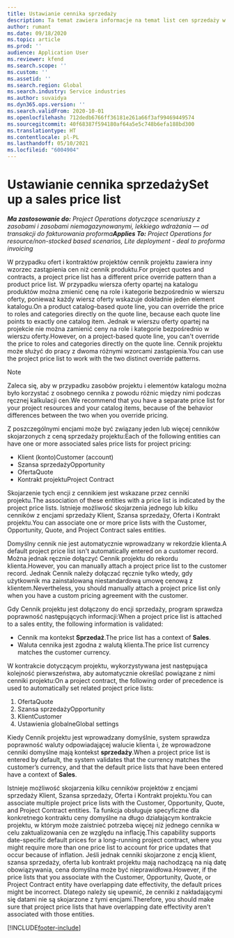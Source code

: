 ```yaml
---
title: Ustawianie cennika sprzedaży
description: Ta temat zawiera informacje na temat list cen sprzedaży w ramach cen projektowych.
author: rumant
ms.date: 09/18/2020
ms.topic: article
ms.prod: ''
audience: Application User
ms.reviewer: kfend
ms.search.scope: ''
ms.custom: ''
ms.assetid: ''
ms.search.region: Global
ms.search.industry: Service industries
ms.author: suvaidya
ms.dyn365.ops.version: ''
ms.search.validFrom: 2020-10-01
ms.openlocfilehash: 712dedb6766ff36181e261a66f3af99469449574
ms.sourcegitcommit: 40f68387f594180af64a5e5c748b6efa188bd300
ms.translationtype: HT
ms.contentlocale: pl-PL
ms.lasthandoff: 05/10/2021
ms.locfileid: "6004904"
---
```

# <a name="set-up-a-sales-price-list"></a><span data-ttu-id="0b269-103">Ustawianie cennika sprzedaży</span><span class="sxs-lookup"><span data-stu-id="0b269-103">Set up a sales price list</span></span>

<span data-ttu-id="0b269-104">_**Ma zastosowanie do:** Project Operations dotyczące scenariuszy z zasobami i zasobami niemagazynowanymi, lekkiego wdrażania — od transakcji do fakturowania proforma_</span><span class="sxs-lookup"><span data-stu-id="0b269-104">_**Applies To:** Project Operations for resource/non-stocked based scenarios, Lite deployment - deal to proforma invoicing_</span></span>

<span data-ttu-id="0b269-105">W przypadku ofert i kontraktów projektów cennik projektu zawiera inny wzorzec zastąpienia cen niż cennik produktu.</span><span class="sxs-lookup"><span data-stu-id="0b269-105">For project quotes and contracts, a project price list has a different price override pattern than a product price list.</span></span> <span data-ttu-id="0b269-106">W przypadku wiersza oferty opartej na katalogu produktów można zmienić cenę na role i kategorie bezpośrednio w wierszu oferty, ponieważ każdy wiersz oferty wskazuje dokładnie jeden element katalogu.</span><span class="sxs-lookup"><span data-stu-id="0b269-106">On a product catalog–based quote line, you can override the price to roles and categories directly on the quote line, because each quote line points to exactly one catalog item.</span></span> <span data-ttu-id="0b269-107">Jednak w wierszu oferty opartej na projekcie nie można zamienić ceny na role i kategorie bezpośrednio w wierszu oferty.</span><span class="sxs-lookup"><span data-stu-id="0b269-107">However, on a project-based quote line, you can't override the price to roles and categories directly on the quote line.</span></span> <span data-ttu-id="0b269-108">Cennik projektu może służyć do pracy z dwoma różnymi wzorcami zastąpienia.</span><span class="sxs-lookup"><span data-stu-id="0b269-108">You can use the project price list to work with the two distinct override patterns.</span></span>

> [!NOTE]
> <span data-ttu-id="0b269-109">Zaleca się, aby w przypadku zasobów projektu i elementów katalogu można było korzystać z osobnego cennika z powodu różnic między nimi podczas ręcznej kalkulacji cen.</span><span class="sxs-lookup"><span data-stu-id="0b269-109">We recommend that you have a separate price list for your project resources and your catalog items, because of the behavior differences between the two when you override pricing.</span></span>

<span data-ttu-id="0b269-110">Z poszczególnymi encjami może być związany jeden lub więcej cenników skojarzonych z ceną sprzedaży projektu:</span><span class="sxs-lookup"><span data-stu-id="0b269-110">Each of the following entities can have one or more associated sales price lists for project pricing:</span></span>

- <span data-ttu-id="0b269-111">Klient (konto)</span><span class="sxs-lookup"><span data-stu-id="0b269-111">Customer (account)</span></span> 
- <span data-ttu-id="0b269-112">Szansa sprzedaży</span><span class="sxs-lookup"><span data-stu-id="0b269-112">Opportunity</span></span> 
- <span data-ttu-id="0b269-113">Oferta</span><span class="sxs-lookup"><span data-stu-id="0b269-113">Quote</span></span> 
- <span data-ttu-id="0b269-114">Kontrakt projektu</span><span class="sxs-lookup"><span data-stu-id="0b269-114">Project Contract</span></span>

<span data-ttu-id="0b269-115">Skojarzenie tych encji z cennikiem jest wskazane przez cenniki projektu.</span><span class="sxs-lookup"><span data-stu-id="0b269-115">The association of these entities with a price list is indicated by the project price lists.</span></span> <span data-ttu-id="0b269-116">Istnieje możliwość skojarzenia jednego lub kilku cenników z encjami sprzedaży Klient, Szansa sprzedaży, Oferta i Kontrakt projektu.</span><span class="sxs-lookup"><span data-stu-id="0b269-116">You can associate one or more price lists with the Customer, Opportunity, Quote, and Project Contract sales entities.</span></span>

<span data-ttu-id="0b269-117">Domyślny cennik nie jest automatycznie wprowadzany w rekordzie klienta.</span><span class="sxs-lookup"><span data-stu-id="0b269-117">A default project price list isn't automatically entered on a customer record.</span></span> <span data-ttu-id="0b269-118">Można jednak ręcznie dołączyć Cennik projektu do rekordu klienta.</span><span class="sxs-lookup"><span data-stu-id="0b269-118">However, you can manually attach a project price list to the customer record.</span></span> <span data-ttu-id="0b269-119">Jednak Cennik należy dołączać ręcznie tylko wtedy, gdy użytkownik ma zainstalowaną niestandardową umowę cenową z klientem.</span><span class="sxs-lookup"><span data-stu-id="0b269-119">Nevertheless, you should manually attach a project price list only when you have a custom pricing agreement with the customer.</span></span> 

<span data-ttu-id="0b269-120">Gdy Cennik projektu jest dołączony do encji sprzedaży, program sprawdza poprawność następujących informacji:</span><span class="sxs-lookup"><span data-stu-id="0b269-120">When a project price list is attached to a sales entity, the following information is validated:</span></span>

- <span data-ttu-id="0b269-121">Cennik ma kontekst **Sprzedaż**.</span><span class="sxs-lookup"><span data-stu-id="0b269-121">The price list has a context of **Sales**.</span></span> 
- <span data-ttu-id="0b269-122">Waluta cennika jest zgodna z walutą klienta.</span><span class="sxs-lookup"><span data-stu-id="0b269-122">The price list currency matches the customer currency.</span></span> 

<span data-ttu-id="0b269-123">W kontrakcie dotyczącym projektu, wykorzystywana jest następująca kolejność pierwszeństwa, aby automatycznie określać powiązane z nimi cenniki projektu:</span><span class="sxs-lookup"><span data-stu-id="0b269-123">On a project contract, the following order of precedence is used to automatically set related project price lists:</span></span>

1. <span data-ttu-id="0b269-124">Oferta</span><span class="sxs-lookup"><span data-stu-id="0b269-124">Quote</span></span>
2. <span data-ttu-id="0b269-125">Szansa sprzedaży</span><span class="sxs-lookup"><span data-stu-id="0b269-125">Opportunity</span></span>
3. <span data-ttu-id="0b269-126">Klient</span><span class="sxs-lookup"><span data-stu-id="0b269-126">Customer</span></span> 
4. <span data-ttu-id="0b269-127">Ustawienia globalne</span><span class="sxs-lookup"><span data-stu-id="0b269-127">Global settings</span></span> 

<span data-ttu-id="0b269-128">Kiedy Cennik projektu jest wprowadzany domyślnie, system sprawdza poprawność waluty odpowiadającej walucie klienta i, że wprowadzone cenniki domyślne mają kontekst **sprzedaży**.</span><span class="sxs-lookup"><span data-stu-id="0b269-128">When a project price list is entered by default, the system validates that the currency matches the customer’s currency, and that the default price lists that have been entered have a context of **Sales**.</span></span>

<span data-ttu-id="0b269-129">Istnieje możliwość skojarzenia kilku cenników projektów z encjami sprzedaży Klient, Szansa sprzedaży, Oferta i Kontrakt projektu.</span><span class="sxs-lookup"><span data-stu-id="0b269-129">You can associate multiple project price lists with the Customer, Opportunity, Quote, and Project Contract entities.</span></span> <span data-ttu-id="0b269-130">Ta funkcja obsługuje specyficzne dla konkretnego kontraktu ceny domyślne na długo działającym kontrakcie projektu, w którym może zaistnieć potrzeba więcej niż jednego cennika w celu zaktualizowania cen ze względu na inflację.</span><span class="sxs-lookup"><span data-stu-id="0b269-130">This capability supports date-specific default prices for a long-running project contract, where you might require more than one price list to account for price updates that occur because of inflation.</span></span> <span data-ttu-id="0b269-131">Jeśli jednak cenniki skojarzone z encją klient, szansa sprzedaży, oferta lub kontrakt projektu mają nachodzącą na nią datę obowiązywania, cena domyślna może być nieprawidłowa.</span><span class="sxs-lookup"><span data-stu-id="0b269-131">However, if the price lists that you associate with the Customer, Opportunity, Quote, or Project Contract entity have overlapping date effectivity, the default prices might be incorrect.</span></span> <span data-ttu-id="0b269-132">Dlatego należy się upewnić, że cenniki z nakładającymi się datami nie są skojarzone z tymi encjami.</span><span class="sxs-lookup"><span data-stu-id="0b269-132">Therefore, you should make sure that project price lists that have overlapping date effectivity aren't associated with those entities.</span></span>


[!INCLUDE[footer-include](../includes/footer-banner.md)]